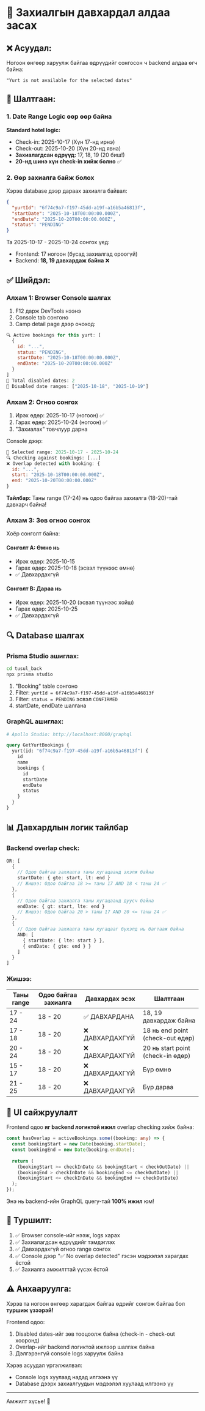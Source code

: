 # 🔧 Захиалгын давхардал алдаа засах

## ❌ Асуудал:
Ногоон өнгөөр харуулж байгаа өдрүүдийг сонгосон ч backend алдаа өгч байна:
```
"Yurt is not available for the selected dates"
```

## 🎯 Шалтгаан:

### 1. Date Range Logic өөр өөр байна

**Standard hotel logic:**
- Check-in: 2025-10-17 (Хүн 17-нд ирнэ)
- Check-out: 2025-10-20 (Хүн 20-нд явна)
- **Захиалагдсан өдрүүд:** 17, 18, 19 (20 биш!)
- **20-нд шинэ хүн check-in хийж болно** ✅

### 2. Өөр захиалга байж болох

Хэрэв database дээр дараах захиалга байвал:
```json
{
  "yurtId": "6f74c9a7-f197-45dd-a19f-a16b5a46813f",
  "startDate": "2025-10-18T00:00:00.000Z",
  "endDate": "2025-10-20T00:00:00.000Z",
  "status": "PENDING"
}
```

Та 2025-10-17 - 2025-10-24 сонгох үед:
- Frontend: 17 ногоон (бусад захиалгад ороогүй)
- Backend: **18, 19 давхардаж байна** ❌

## ✅ Шийдэл:

### Алхам 1: Browser Console шалгах

1. F12 дарж DevTools нээнэ
2. Console tab сонгоно
3. Camp detail page дээр очоход:

```javascript
🔍 Active bookings for this yurt: [
  {
    id: "...",
    status: "PENDING",
    startDate: "2025-10-18T00:00:00.000Z",
    endDate: "2025-10-20T00:00:00.000Z"
  }
]
🚫 Total disabled dates: 2
🚫 Disabled date ranges: ["2025-10-18", "2025-10-19"]
```

### Алхам 2: Огноо сонгох

1. Ирэх өдөр: 2025-10-17 (ногоон) ✅
2. Гарах өдөр: 2025-10-24 (ногоон) ✅
3. "Захиалах" товчлуур дарна

Console дээр:
```javascript
📅 Selected range: 2025-10-17 - 2025-10-24
🔍 Checking against bookings: [...]
❌ Overlap detected with booking: {
  id: "...",
  start: "2025-10-18T00:00:00.000Z",
  end: "2025-10-20T00:00:00.000Z"
}
```

**Тайлбар:** Таны range (17-24) нь одоо байгаа захиалга (18-20)-тай давхарч байна!

### Алхам 3: Зөв огноо сонгох

Хоёр сонголт байна:

#### Сонголт A: Өмнө нь
- Ирэх өдөр: 2025-10-15
- Гарах өдөр: 2025-10-18 (эсвэл түүнээс өмнө)
- ✅ Давхардахгүй

#### Сонголт B: Дараа нь  
- Ирэх өдөр: 2025-10-20 (эсвэл түүнээс хойш)
- Гарах өдөр: 2025-10-25
- ✅ Давхардахгүй

## 🔍 Database шалгах

### Prisma Studio ашиглах:

```bash
cd tusul_back
npx prisma studio
```

1. "Booking" table сонгоно
2. Filter: `yurtId = 6f74c9a7-f197-45dd-a19f-a16b5a46813f`
3. Filter: `status = PENDING` эсвэл `CONFIRMED`
4. startDate, endDate шалгана

### GraphQL ашиглах:

```bash
# Apollo Studio: http://localhost:8000/graphql
```

```graphql
query GetYurtBookings {
  yurt(id: "6f74c9a7-f197-45dd-a19f-a16b5a46813f") {
    id
    name
    bookings {
      id
      startDate
      endDate
      status
    }
  }
}
```

## 📊 Давхардлын логик тайлбар

### Backend overlap check:

```typescript
OR: [
  {
    // Одоо байгаа захиалга таны хугацаанд эхэлж байна
    startDate: { gte: start, lt: end }
    // Жишээ: Одоо байгаа 18 >= таны 17 AND 18 < таны 24 ✅
  },
  {
    // Одоо байгаа захиалга таны хугацаанд дуусч байна
    endDate: { gt: start, lte: end }
    // Жишээ: Одоо байгаа 20 > таны 17 AND 20 <= таны 24 ✅
  },
  {
    // Одоо байгаа захиалга таны хугацааг бүхэлд нь багтааж байна
    AND: [
      { startDate: { lte: start } },
      { endDate: { gte: end } }
    ]
  }
]
```

### Жишээ:

| Таны range | Одоо байгаа захиалга | Давхардах эсэх | Шалтгаан |
|-----------|---------------------|---------------|----------|
| 17 - 24 | 18 - 20 | ✅ ДАВХАРДАНА | 18, 19 давхардаж байна |
| 17 - 18 | 18 - 20 | ❌ ДАВХАРДАХГҮЙ | 18 нь end point (check-out өдөр) |
| 20 - 24 | 18 - 20 | ❌ ДАВХАРДАХГҮЙ | 20 нь start point (check-in өдөр) |
| 15 - 17 | 18 - 20 | ❌ ДАВХАРДАХГҮЙ | Бүр өмнө |
| 21 - 25 | 18 - 20 | ❌ ДАВХАРДАХГҮЙ | Бүр дараа |

## 🎨 UI сайжруулалт

Frontend одоо **яг backend логиктой ижил** overlap checking хийж байна:

```typescript
const hasOverlap = activeBookings.some((booking: any) => {
  const bookingStart = new Date(booking.startDate);
  const bookingEnd = new Date(booking.endDate);
  
  return (
    (bookingStart >= checkInDate && bookingStart < checkOutDate) ||
    (bookingEnd > checkInDate && bookingEnd <= checkOutDate) ||
    (bookingStart <= checkInDate && bookingEnd >= checkOutDate)
  );
});
```

Энэ нь backend-ийн GraphQL query-тай **100% ижил** юм!

## 🚀 Туршилт:

1. ✅ Browser console-ийг нээж, logs харах
2. ✅ Захиалагдсан өдрүүдийг тэмдэглэх
3. ✅ Давхардахгүй огноо range сонгох
4. ✅ Console дээр "✅ No overlap detected" гэсэн мэдээлэл харагдах ёстой
5. ✅ Захиалга амжилттай үүсэх ёстой

## ⚠️ Анхааруулга:

Хэрэв та ногоон өнгөөр харагдаж байгаа өдрийг сонгож байгаа бол **туршиж үзээрэй!** 

Frontend одоо:
1. Disabled dates-ийг зөв тооцоолж байна (check-in - check-out хооронд)
2. Overlap-ийг backend логиктой ижлээр шалгаж байна
3. Дэлгэрэнгүй console logs харуулж байна

Хэрэв асуудал үргэлжилвэл:
- Console logs хуулаад надад илгээнэ үү
- Database дээрх захиалгуудын мэдээлэл хуулаад илгээнэ үү

---

Амжилт хүсье! 🎉

